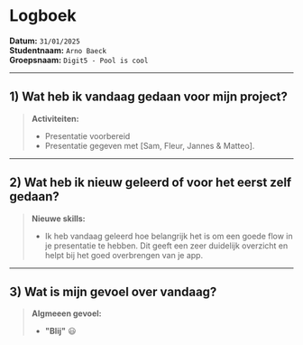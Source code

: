 # Logboek

**Datum:** `31/01/2025`  
**Studentnaam:** `Arno Baeck`  
**Groepsnaam:** `Digit5 - Pool is cool`

---
## 1) Wat heb ik vandaag gedaan voor mijn project?

> **Activiteiten:**  
> - Presentatie voorbereid
> - Presentatie gegeven met [Sam, Fleur, Jannes & Matteo].

---
## 2) Wat heb ik nieuw geleerd of voor het eerst zelf gedaan?

> **Nieuwe skills:**  
> - Ik heb vandaag geleerd hoe belangrijk het is om een goede flow in je presentatie te hebben. Dit geeft een zeer duidelijk overzicht en helpt bij het goed overbrengen van je app.

---
## 3) Wat is mijn gevoel over vandaag?

> **Algmeeen gevoel:**  
> - **"Blij"** :smiley:  